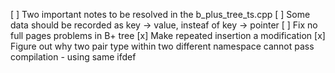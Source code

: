 [ ] Two important notes to be resolved in the b_plus_tree_ts.cpp
[ ] Some data should be recorded as key -> value, insteaf of key -> pointer
[ ] Fix no full pages problems in B+ tree
[x] Make repeated insertion a modification
[x] Figure out why two pair type within two different namespace cannot pass compilation - using same ifdef
